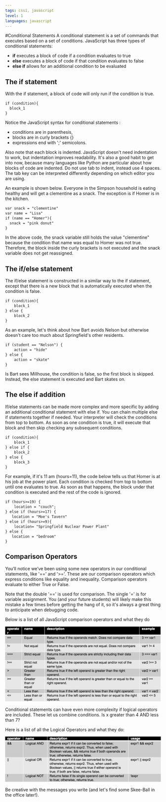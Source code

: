 ```yaml
---
tags: cssi, javascript
level: 1
languages: javascript
---
```

#Conditional Statements
A conditional statement is a set of commands that executes based on a set of conditions. JavaScript has three types of conditional statements:
* **if** executes a block of code if a condition evaluates to true
* **else** executes a block of code if that condition evaluates to false
* **else if** allows for an additional condition to be evaluated

## The if statement

With the if statement, a block of code will only run if the condition is true.

```
if (condition){
  block_1
}
```
Notice the JavaScript syntax for conditional statements :
+ conditions are in parenthesis,
+ blocks are in curly brackets {}
+ expressions end with ';' semicolons.

Also note that each block is indented. JavaScript doesn't need indentation to work, but indentation improves readability. It's also a good habit to get into now, because many languages like Python are particular about how blocks of code are indented. Do not use tab to indent, instead use 4 spaces. The tab key can be interpreted differently depending on which editor you are using.

An example is shown below. Everyone in the Simpson household is eating healthy and will get a clementine as a snack. The exception is if Homer is in the kitchen.
```
var snack = "clementine"
var name = "Lisa"
if (name == "Homer"){
  snack = "pink donut"
}
```
In the above code, the snack variable still holds the value "clementine" because the condition that name was equal to Homer was not true. Therefore, the block inside the curly brackets is not executed and the snack variable does not get reassigned.

## The if/else statement
The if/else statement is constructed in a similar way to the if statement, except that there is a new block that is automatically executed when the condition is false.
```
if (condition){
    block_1
} else {
    block_2
}
```

As an example, let's think about how Bart avoids Nelson but otherwise doesn't care too much about Springfield's other residents.
```
if (student == "Nelson") {
    action = "hide"
} else {
    action = "skate"
}
```

Is Bart sees Millhouse, the condition is false, so the first block is skipped. Instead, the else statement is executed and Bart skates on.



## The else if addition
If/else statements can be made more complex and more specific by adding an additional conditional statement with else if. You can chain multiple else if statements together if needed. Your interpreter will check the conditions from top to bottom. As soon as one condition is true, it will execute that block and then skip checking any subsequent conditions.

```
if (condition){
    block_1
} else if {
    block_2
} else {
    block_3
}
```
For example, if it's 11 am (hours=11), the code below tells us that Homer is at his job at the power plant. Each condition is checked from top to bottom until one evaluates to true. As soon as that happens, the block under that condition is executed and the rest of the code is ignored.

```
if (hours>=19) {
    location = "couch";
} else if (hours>=17) {
   location = "Moe's Tavern"
} else if (hours>=9){
    location= "Springfield Nuclear Power Plant"
} else {
   location = "bedroom"
}

```

## Comparison Operators
You’ll notice we’ve been using some new operators in our conditional statements, like '==' and '>='. These are our comparison operators which express conditions like equality and inequality. Comparison operators evaluate to either True or False.

Note that the double '==' is used for comparison. The single '=' is for variable assignment. You (and your future students) will likely make this mistake a few times before getting the hang of it, so it's always a great thing to anticipate when debugging code.


Below is a list of all JavaScript comparison operators and what they do

<img src="https://raw.githubusercontent.com/learn-co-curriculum/cssi-2.5-conditional-statements/master/js-boolean-operator-table.png">

Conditional statements can have even more complexity if logical operators are included. These let us combine conditions. Is x greater than 4 AND less than 7?

Here is a list of all the Logical Operators and what they do:

<img src="https://raw.githubusercontent.com/learn-co-curriculum/cssi-2.5-conditional-statements/master/js-logical-operators.png">



Be creative with the messages you write (and let's find some Skee-Ball in the office later!).
